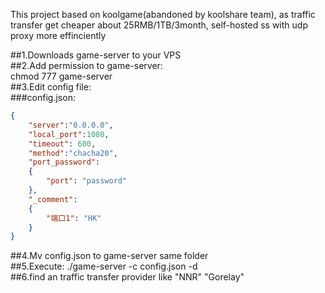 This project based on koolgame(abandoned by koolshare team), as traffic transfer get cheaper about 25RMB/1TB/3month, self-hosted ss with udp proxy more effinciently  

##1.Downloads game-server to your VPS  
##2.Add permission to game-server:  
chmod 777 game-server  
##3.Edit config file:  
###config.json:  
```Json
{
    "server":"0.0.0.0",
    "local_port":1080,
    "timeout": 600,
    "method":"chacha20",
    "port_password":
    {
        "port": "password"
    },
    "_comment":
    {
        "端口1": "HK"
    }
}
```
##4.Mv config.json to game-server same folder  
##5.Execute: ./game-server -c config.json -d  
##6.find an traffic transfer provider like "NNR" "Gorelay"  

